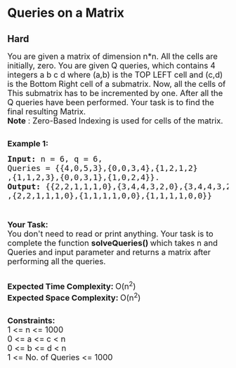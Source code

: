# Queries on a Matrix
## Hard 
<div class="problem-statement">
                <p></p><p><span style="font-size:18px">You are given a matrix of dimension n*n. All the cells are initially, zero.&nbsp;You are given Q queries, which contains 4 integers&nbsp;a b c d where (a,b) is the&nbsp;TOP LEFT cell and (c,d) is the Bottom Right cell of a submatrix. Now, all the cells of This submatrix has to be incremented by one. After all the Q queries have been performed. Your task is to find&nbsp;the final resulting Matrix.<br>
<strong>Note</strong> : Zero-Based Indexing is used for cells of the matrix.&nbsp;</span><br>
&nbsp;</p>

<p><span style="font-size:18px"><strong>Example 1:</strong></span></p>

<pre><span style="font-size:18px"><strong>Input: </strong>n = 6, q = 6,
Queries = {{4,0,5,3},{0,0,3,4},{1,2,1,2}
,{1,1,2,3},{0,0,3,1},{1,0,2,4}}.
<strong>Output: </strong>{{2,2,1,1,1,0},{3,4,4,3,2,0},{3,4,4,3,2,0}
,{2,2,1,1,1,0},{1,1,1,1,0,0},{1,1,1,1,0,0}}</span>
</pre>

<p>&nbsp;</p>

<p><span style="font-size:18px"><strong>Your Task:</strong><br>
You don't need to read or print anything. Your task is to complete the function&nbsp;<strong>solveQueries()&nbsp;</strong>which takes n and Queries and input parameter and returns a matrix after performing all the queries.</span><br>
&nbsp;</p>

<p><span style="font-size:18px"><strong>Expected Time Complexity:&nbsp;</strong>O(n<sup>2</sup>)<br>
<strong>Expected Space Complexity:&nbsp;</strong>O(n<sup>2</sup>)</span><br>
&nbsp;</p>

<p><span style="font-size:18px"><strong>Constraints:</strong><br>
1 &lt;= n &lt;= 1000<br>
0 &lt;= a &lt;= c &lt;&nbsp;n<br>
0 &lt;= b &lt;= d &lt;&nbsp;n<br>
1 &lt;= No. of Queries &lt;= 1000</span></p>
 <p></p>
            </div>